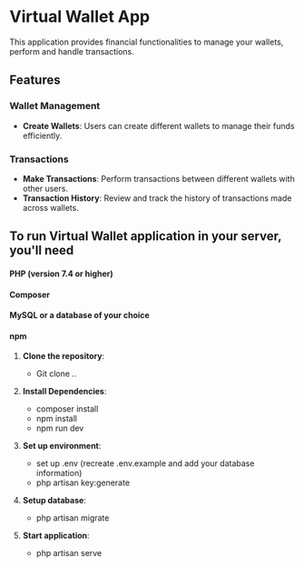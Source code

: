 # Virtual Wallet App

This application provides financial functionalities to manage your wallets, perform and handle transactions. 

## Features

### Wallet Management

- **Create Wallets**: Users can create different wallets to manage their funds efficiently.

### Transactions

- **Make Transactions**: Perform transactions between different wallets with other users.
- **Transaction History**: Review and track the history of transactions made across wallets.

## To run Virtual Wallet application in your server, you'll need 

#### PHP (version 7.4 or higher)
#### Composer
#### MySQL or a database of your choice
#### npm

1. **Clone the repository**:
    - Git clone ..

2. **Install Dependencies**:
    - composer install
    - npm install
    - npm run dev

3. **Set up environment**:
    - set up .env (recreate .env.example and add your database information)
    - php artisan key:generate

4. **Setup database**:
    - php artisan migrate

5. **Start application**:
    - php artisan serve
